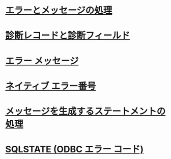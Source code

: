 # [エラーとメッセージの処理](handling-errors-and-messages.md)
# [診断レコードと診断フィールド](diagnostic-records-and-fields.md)
# [エラー メッセージ](error-messages.md)
# [ネイティブ エラー番号](native-error-numbers.md)
# [メッセージを生成するステートメントの処理](processing-statements-that-generate-messages.md)
# [SQLSTATE (ODBC エラー コード)](sqlstate-odbc-error-codes.md)
